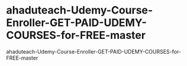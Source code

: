 # ahaduteach-Udemy-Course-Enroller-GET-PAID-UDEMY-COURSES-for-FREE-master
ahaduteach-Udemy-Course-Enroller-GET-PAID-UDEMY-COURSES-for-FREE-master
